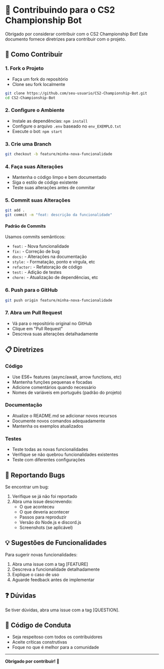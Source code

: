 # 🤝 Contribuindo para o CS2 Championship Bot

Obrigado por considerar contribuir com o CS2 Championship Bot! Este documento fornece diretrizes para contribuir com o projeto.

## 🚀 Como Contribuir

### 1. Fork o Projeto
- Faça um fork do repositório
- Clone seu fork localmente

```bash
git clone https://github.com/seu-usuario/CS2-Championship-Bot.git
cd CS2-Championship-Bot
```

### 2. Configure o Ambiente
- Instale as dependências: `npm install`
- Configure o arquivo `.env` baseado no `env_EXEMPLO.txt`
- Execute o bot: `npm start`

### 3. Crie uma Branch
```bash
git checkout -b feature/minha-nova-funcionalidade
```

### 4. Faça suas Alterações
- Mantenha o código limpo e bem documentado
- Siga o estilo de código existente
- Teste suas alterações antes de commitar

### 5. Commit suas Alterações
```bash
git add .
git commit -m "feat: descrição da funcionalidade"
```

#### Padrão de Commits
Usamos commits semânticos:
- `feat:` - Nova funcionalidade
- `fix:` - Correção de bug
- `docs:` - Alterações na documentação
- `style:` - Formatação, ponto e vírgula, etc
- `refactor:` - Refatoração de código
- `test:` - Adição de testes
- `chore:` - Atualização de dependências, etc

### 6. Push para o GitHub
```bash
git push origin feature/minha-nova-funcionalidade
```

### 7. Abra um Pull Request
- Vá para o repositório original no GitHub
- Clique em "Pull Request"
- Descreva suas alterações detalhadamente

## 📋 Diretrizes

### Código
- Use ES6+ features (async/await, arrow functions, etc)
- Mantenha funções pequenas e focadas
- Adicione comentários quando necessário
- Nomes de variáveis em português (padrão do projeto)

### Documentação
- Atualize o README.md se adicionar novos recursos
- Documente novos comandos adequadamente
- Mantenha os exemplos atualizados

### Testes
- Teste todas as novas funcionalidades
- Verifique se não quebrou funcionalidades existentes
- Teste com diferentes configurações

## 🐛 Reportando Bugs

Se encontrar um bug:
1. Verifique se já não foi reportado
2. Abra uma issue descrevendo:
   - O que aconteceu
   - O que deveria acontecer
   - Passos para reproduzir
   - Versão do Node.js e discord.js
   - Screenshots (se aplicável)

## 💡 Sugestões de Funcionalidades

Para sugerir novas funcionalidades:
1. Abra uma issue com a tag [FEATURE]
2. Descreva a funcionalidade detalhadamente
3. Explique o caso de uso
4. Aguarde feedback antes de implementar

## ❓ Dúvidas

Se tiver dúvidas, abra uma issue com a tag [QUESTION].

## 📄 Código de Conduta

- Seja respeitoso com todos os contribuidores
- Aceite críticas construtivas
- Foque no que é melhor para a comunidade

---

**Obrigado por contribuir! 🎉**

